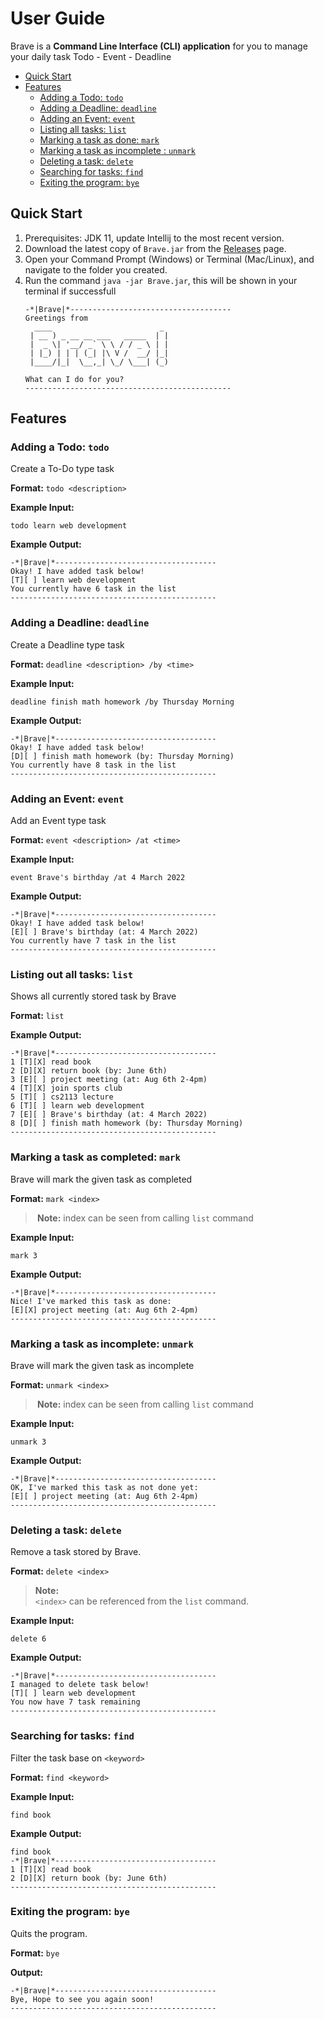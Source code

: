 # User Guide

Brave is a **Command Line Interface (CLI) application** for you to manage your daily task
Todo - Event - Deadline

- [Quick Start](#quick-start)
- [Features](#features)
    - [Adding a Todo: `todo`](#adding-a-todo-todo)
    - [Adding a Deadline: `deadline`](#adding-a-deadline-deadline)
    - [Adding an Event: `event`](#adding-an-event-event)
    - [Listing all tasks: `list`](#listing-out-all-tasks-list)
    - [Marking a task as done: `mark`](#marking-a-task-as-completed-mark)
    - [Marking a task as incomplete : `unmark`](#marking-a-task-as-incomplete-unmark)
    - [Deleting a task: `delete`](#deleting-a-task-delete)
    - [Searching for tasks: `find`](#searching-for-tasks-find)
    - [Exiting the program: `bye`](#exiting-the-program-bye)

## Quick Start
1. Prerequisites: JDK 11, update Intellij to the most recent version.
2. Download the latest copy of `Brave.jar` from the [Releases](https://github.com/johnsuharjono/ip/releases) page.
3. Open your Command Prompt (Windows) or Terminal (Mac/Linux), and navigate to the folder you created.
4. Run the command `java -jar Brave.jar`, this will be shown in your terminal if successfull
    ```
    -*|Brave|*------------------------------------
    Greetings from
      ____                        _ 
     | __ ) _ __ __ ___   _____  | |
     |  _ \| '__/ _` \ \ / / _ \ | |
     | |_) | | | (_| |\ V /  __/ |_|
     |____/|_|  \__,_| \_/ \___| (_)
    
    What can I do for you?
    ----------------------------------------------
    ```

## Features 

### Adding a Todo: `todo`

Create a To-Do type task

**Format:** `todo <description>`

**Example Input:**
```
todo learn web development
```

**Example Output:**
```
-*|Brave|*------------------------------------
Okay! I have added task below!
[T][ ] learn web development
You currently have 6 task in the list
----------------------------------------------
```

### Adding a Deadline: `deadline`

Create a Deadline type task

**Format:** `deadline <description> /by <time>`

**Example Input:**
```
deadline finish math homework /by Thursday Morning
```

**Example Output:**
```
-*|Brave|*------------------------------------
Okay! I have added task below!
[D][ ] finish math homework (by: Thursday Morning)
You currently have 8 task in the list
----------------------------------------------
```

### Adding an Event: `event`

Add an Event type task

**Format:** `event <description> /at <time>`

**Example Input:**
```
event Brave's birthday /at 4 March 2022
```

**Example Output:**
```
-*|Brave|*------------------------------------
Okay! I have added task below!
[E][ ] Brave's birthday (at: 4 March 2022)
You currently have 7 task in the list
----------------------------------------------
```

### Listing out all tasks: `list`

Shows all currently stored task by Brave

**Format:** `list`

**Example Output:**
```
-*|Brave|*------------------------------------
1 [T][X] read book
2 [D][X] return book (by: June 6th)
3 [E][ ] project meeting (at: Aug 6th 2-4pm)
4 [T][X] join sports club
5 [T][ ] cs2113 lecture
6 [T][ ] learn web development
7 [E][ ] Brave's birthday (at: 4 March 2022)
8 [D][ ] finish math homework (by: Thursday Morning)
----------------------------------------------
```

### Marking a task as completed: `mark`

Brave will mark the given task as completed

**Format:** `mark <index>`

> **️ Note:** index can be seen from calling `list` command


**Example Input:**
```
mark 3
```

**Example Output:**
```
-*|Brave|*------------------------------------
Nice! I've marked this task as done:
[E][X] project meeting (at: Aug 6th 2-4pm)
----------------------------------------------
```

### Marking a task as incomplete: `unmark`

Brave will mark the given task as incomplete

**Format:** `unmark <index>`

> **️ Note:** index can be seen from calling `list` command


**Example Input:**
```
unmark 3
```

**Example Output:**
```
-*|Brave|*------------------------------------
OK, I've marked this task as not done yet:
[E][ ] project meeting (at: Aug 6th 2-4pm)
----------------------------------------------
```

### Deleting a task: `delete`

Remove a task stored by Brave.

**Format:** `delete <index>`

> **Note:**  
> `<index>` can be referenced from the `list` command.

**Example Input:**
```
delete 6
```

**Example Output:**
```
-*|Brave|*------------------------------------
I managed to delete task below!
[T][ ] learn web development
You now have 7 task remaining
----------------------------------------------
```

### Searching for tasks: `find`

Filter the task base on `<keyword>`

**Format:** `find <keyword>`

**Example Input:**
```
find book
```

**Example Output:**
```
find book
-*|Brave|*------------------------------------
1 [T][X] read book
2 [D][X] return book (by: June 6th)
----------------------------------------------
```

### Exiting the program: `bye`

Quits the program.

**Format:** `bye`

**Output:**
```
-*|Brave|*------------------------------------
Bye, Hope to see you again soon!
----------------------------------------------
```

